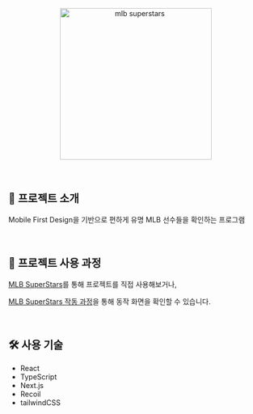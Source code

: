 <p align="middle" >
  <img width="300px;" src="https://user-images.githubusercontent.com/72953316/164909070-e3906376-99b7-422f-beab-7dc73df5bf23.jpeg" alt="mlb superstars"/>

</p>

</br>

## 🎤 프로젝트 소개

Mobile First Design을 기반으로 편하게 유명 MLB 선수들을 확인하는 프로그램

</br>

## 🧩 프로젝트 사용 과정

[MLB SuperStars](https://mlb-super-stars.vercel.app/)를 통해 프로젝트를 직접 사용해보거나,

[MLB SuperStars 작동 과정](https://github.com/tnehd1998/MLB-SuperStars/wiki)을 통해 동작 화면을 확인할 수 있습니다.

</br>

## 🛠 사용 기술

- React
- TypeScript
- Next.js
- Recoil
- tailwindCSS

</br>
